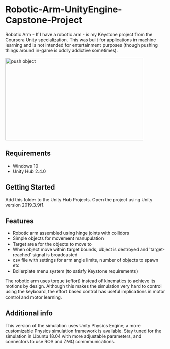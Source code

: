 # Robotic-Arm-UnityEngine-Capstone-Project
Robotic Arm - If I have a robotic arm - is my Keystone project from the Coursera Unity specialization. This was built for applications in machine learning and is not intended for entertainment purposes (though pushing things around in-game is oddly addictive sometimes).

<img 
src="https://github.com/Taireyune/Robotic-Arm-UnityEngine-Keystone-Project/blob/main/Images/push_object.gif" 
width="434" height="259" alt="push object">

## Requirements
- Windows 10
- Unity Hub 2.4.0

## Getting Started
Add this folder to the Unity Hub Projects. Open the project using Unity version 2019.3.9f1. 

## Features
- Robotic arm assembled using hinge joints with collidors
- Simple objects for movement manupulation
- Target area for the objects to move to
- When object move within target bounds, object is destroyed and 'target-reached' signal is broadcasted
- csv file with settings for arm angle limits, number of objects to spawn etc
- Boilerplate menu system (to satisfy Keystone requirements)

The robotic arm uses torque (effort) instead of kinematics to achieve its motions by design. Although this makes the simulation very hard to control using the keyboard, the effort based control has useful implications in motor control and motor learning. 

## Additional info
This version of the simulation uses Unity Physics Engine; a more customizable Physics simulation framework is available. Stay tuned for the simulation in Ubuntu 18.04 with more adjustable parameters, and connectors to use ROS and ZMQ commmunications.
